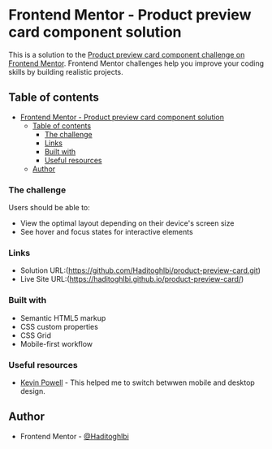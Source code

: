 # Frontend Mentor - Product preview card component solution

This is a solution to the [Product preview card component challenge on Frontend Mentor](https://www.frontendmentor.io/challenges/product-preview-card-component-GO7UmttRfa). Frontend Mentor challenges help you improve your coding skills by building realistic projects. 

## Table of contents

- [Frontend Mentor - Product preview card component solution](#frontend-mentor---product-preview-card-component-solution)
  - [Table of contents](#table-of-contents)
    - [The challenge](#the-challenge)
    - [Links](#links)
    - [Built with](#built-with)
    - [Useful resources](#useful-resources)
  - [Author](#author)



### The challenge

Users should be able to:

- View the optimal layout depending on their device's screen size
- See hover and focus states for interactive elements

### Links

- Solution URL:(https://github.com/Haditoghlbi/product-preview-card.git)
- Live Site URL:(https://haditoghlbi.github.io/product-preview-card/)


### Built with

- Semantic HTML5 markup
- CSS custom properties
- CSS Grid
- Mobile-first workflow



### Useful resources

- [Kevin Powell](https://www.youtube.com/@KevinPowell) - This helped me to switch betwwen mobile and desktop design.


## Author

- Frontend Mentor - [@Haditoghlbi](https://www.frontendmentor.io/profile/Haditoghlbi)


